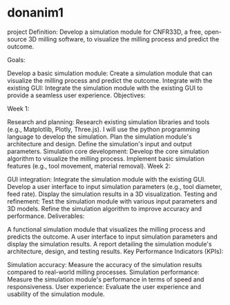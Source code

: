 # donanim1


project Definition: Develop a simulation module for CNFR33D, a free, open-source 3D milling software, to visualize the milling process and predict the outcome.

Goals:

Develop a basic simulation module: Create a simulation module that can visualize the milling process and predict the outcome.
Integrate with the existing GUI: Integrate the simulation module with the existing GUI to provide a seamless user experience.
Objectives:

Week 1:

Research and planning:
Research existing simulation libraries and tools (e.g., Matplotlib, Plotly, Three.js).
I will use the python programming language to develop the simulation.
Plan the simulation module's architecture and design.
Define the simulation's input and output parameters.
Simulation core development:
Develop the core simulation algorithm to visualize the milling process.
Implement basic simulation features (e.g., tool movement, material removal).
Week 2:

GUI integration:
Integrate the simulation module with the existing GUI.
Develop a user interface to input simulation parameters (e.g., tool diameter, feed rate).
Display the simulation results in a 3D visualization.
Testing and refinement:
Test the simulation module with various input parameters and 3D models.
Refine the simulation algorithm to improve accuracy and performance.
Deliverables:

A functional simulation module that visualizes the milling process and predicts the outcome.
A user interface to input simulation parameters and display the simulation results.
A report detailing the simulation module's architecture, design, and testing results.
Key Performance Indicators (KPIs):

Simulation accuracy: Measure the accuracy of the simulation results compared to real-world milling processes.
Simulation performance: Measure the simulation module's performance in terms of speed and responsiveness.
User experience: Evaluate the user experience and usability of the simulation module.
